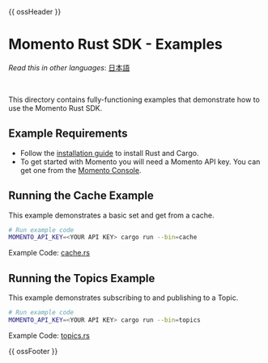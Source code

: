 {{ ossHeader }}

# Momento Rust SDK - Examples

_Read this in other languages_: [日本語](README.ja.md)

<br>

This directory contains fully-functioning examples that demonstrate how to use the Momento Rust SDK.

## Example Requirements

- Follow the [installation guide](https://doc.rust-lang.org/cargo/getting-started/installation.html) to install Rust and Cargo.
- To get started with Momento you will need a Momento API key. You can get one from the [Momento Console](https://console.gomomento.com).

## Running the Cache Example

This example demonstrates a basic set and get from a cache.

```bash
# Run example code
MOMENTO_API_KEY=<YOUR API KEY> cargo run --bin=cache
```

Example Code: [cache.rs](src/cache.rs)

## Running the Topics Example

This example demonstrates subscribing to and publishing to a Topic.

```bash
# Run example code
MOMENTO_API_KEY=<YOUR API KEY> cargo run --bin=topics
```

Example Code: [topics.rs](src/topics.rs)

{{ ossFooter }}

